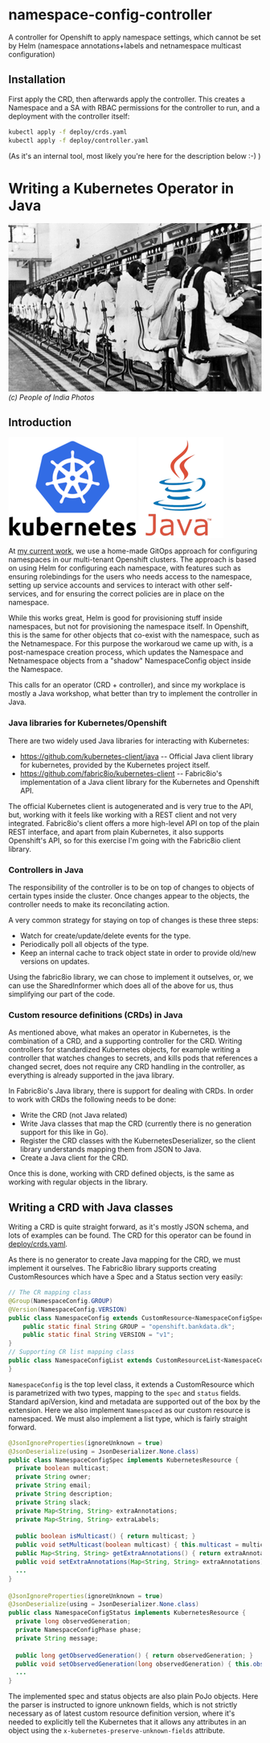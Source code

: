 # namespace-config-controller

A controller for Openshift to apply namespace settings, which cannot be set by
Helm (namespace annotations+labels and netnamespace multicast configuration)

## Installation

First apply the CRD, then afterwards apply the controller. This creates a Namespace and a SA with RBAC permissions
for the controller to run, and a deployment with the controller itself:

```bash
kubectl apply -f deploy/crds.yaml
kubectl apply -f deploy/controller.yaml
```

(As it's an internal tool, most likely you're here for the description below :-) )

# Writing a Kubernetes Operator in Java

![Telephone Operators at work in the New Delhi Telephone Exchange. 1950](./docs/img/operator.jpg)
*(c) People of India Photos*

## Introduction

![Kubernetes](./docs/img/kubernetes.png)
![Java](./docs/img/java.png)

At [my current work](https://bankdata.dk/), we use a home-made GitOps approach for configuring namespaces in our multi-tenant Openshift 
clusters. The approach is based on using Helm for configuring each namespace, with features such as ensuring
rolebindings for the users who needs access to the namespace, setting up service accounts and services to interact 
with other self-services, and for ensuring the correct policies are in place on the namespace.

While this works great, Helm is good for provisioning stuff inside namespaces, but not for provisioning the
namespace itself. In Openshift, this is the same for other objects that co-exist with the namespace, such as
the Netnamespace. For this purpose the workaroud we came up with, is a post-namespace creation process, which
updates the Namespace and Netnamespace objects from a "shadow" NamespaceConfig object inside the Namespace.

This calls for an operator (CRD + controller), and since my workplace is mostly a Java workshop, what better
than try to implement the controller in Java.

### Java libraries for Kubernetes/Openshift

There are two widely used Java libraries for interacting with Kubernetes:

* https://github.com/kubernetes-client/java -- Official Java client library for kubernetes, provided by the Kubernetes
  project itself.
* https://github.com/fabric8io/kubernetes-client -- Fabric8io's implementation of a Java client library for the 
  Kubernetes and Openshift API.
  
The official Kubernetes client is autogenerated and is very true to the API, but, working with it feels like
working with a REST client and not very integrated. Fabric8io's client offers a more high-level API on top of
the plain REST interface, and apart from plain Kubernetes, it also supports Openshift's API, so for this
exercise I'm going with the Fabric8io client library.

### Controllers in Java

The responsibility of the controller is to be on top of changes to objects of certain types inside the cluster. 
Once changes appear to the objects, the controller needs to make its reconcilating action.

A very common strategy for staying on top of changes is these three steps:
* Watch for create/update/delete events for the type.
* Periodically poll all objects of the type.
* Keep an internal cache to track object state in order to provide old/new versions on updates.

Using the fabric8io library, we can chose to implement it outselves, or, we can use the SharedInformer
which does all of the above for us, thus simplifying our part of the code.

### Custom resource definitions (CRDs) in Java

As mentioned above, what makes an operator in Kubernetes, is the combination of a CRD, and a supporting
controller for the CRD. Writing controllers for standardized Kubernetes objects, for example writing a 
controller that watches changes to secrets, and kills pods that references a changed secret, does not require
any CRD handling in the controller, as everything is already supported in the java library.

In Fabric8io's Java library, there is support for dealing with CRDs. In order to work with CRDs the following needs
to be done:
* Write the CRD (not Java related)
* Write Java classes that map the CRD (currently there is no generation support for this like in Go).
* Register the CRD classes with the KubernetesDeserializer, so the client library understands mapping them from JSON to Java.
* Create a Java client for the CRD.

Once this is done, working with CRD defined objects, is the same as working with regular objects in the library.

## Writing a CRD with Java classes

Writing a CRD is quite straight forward, as it's mostly JSON schema, and lots of examples can be found. The CRD for
this operator can be found in [deploy/crds.yaml](deploy/crds.yaml).

As there is no generator to create Java mapping for the CRD, we must implement it ourselves. The Fabric8io library
supports creating CustomResources which have a Spec and a Status section very easily:

```java
// The CR mapping class
@Group(NamespaceConfig.GROUP)
@Version(NamespaceConfig.VERSION)
public class NamespaceConfig extends CustomResource<NamespaceConfigSpec, NamespaceConfigStatus> implements Namespaced {
    public static final String GROUP = "openshift.bankdata.dk";
    public static final String VERSION = "v1";
}
// Supporting CR list mapping class
public class NamespaceConfigList extends CustomResourceList<NamespaceConfig> {
}
```

`NamespaceConfig` is the top level class, it extends a CustomResource which is parametrized with two types, mapping to
the `spec` and `status` fields. Standard apiVersion, kind and metadata are supported out of the box by the extension.
Here we also implement `Namespaced` as our custom resource is namespaced. We must also implement a list type, which is 
fairly straight forward.

```java
@JsonIgnoreProperties(ignoreUnknown = true)
@JsonDeserialize(using = JsonDeserializer.None.class)
public class NamespaceConfigSpec implements KubernetesResource {
  private boolean multicast;
  private String owner;
  private String email;
  private String description;
  private String slack;
  private Map<String, String> extraAnnotations;
  private Map<String, String> extraLabels;

  public boolean isMulticast() { return multicast; }
  public void setMulticast(boolean multicast) { this.multicast = multicast; }
  public Map<String, String> getExtraAnnotations() { return extraAnnotations; }
  public void setExtraAnnotations(Map<String, String> extraAnnotations) { this.extraAnnotations = extraAnnotations; }
  ...
}

@JsonIgnoreProperties(ignoreUnknown = true)
@JsonDeserialize(using = JsonDeserializer.None.class)
public class NamespaceConfigStatus implements KubernetesResource {
  private long observedGeneration;
  private NamespaceConfigPhase phase;
  private String message;

  public long getObservedGeneration() { return observedGeneration; }
  public void setObservedGeneration(long observedGeneration) { this.observedGeneration = observedGeneration; }
  ...
}
```

The implemented spec and status objects are also plain PoJo objects. Here the parser is instructed to ignore unknown
fields, which is not strictly necessary as of latest custom resource definition version, where it's needed to explicitly
tell the Kubernetes that it allows any attributes in an object using the `x-kubernetes-preserve-unknown-fields` attribute.
